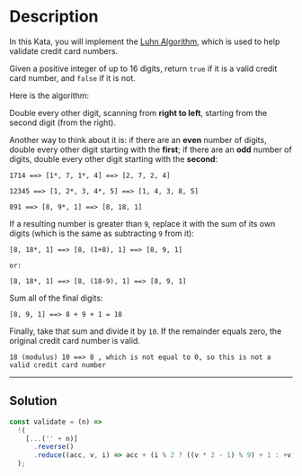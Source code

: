 # Description

In this Kata, you will implement the [Luhn Algorithm](https://en.wikipedia.org/wiki/Luhn_algorithm), which is used to help validate credit card numbers.

Given a positive integer of up to 16 digits, return `true` if it is a valid credit card number, and `false` if it is not.

Here is the algorithm:

Double every other digit, scanning from **right to left**, starting from the second digit (from the right).

Another way to think about it is: if there are an **even** number of digits, double every other digit starting with the **first**; if there are an **odd** number of digits, double every other digit starting with the **second**:

```
1714 ==> [1*, 7, 1*, 4] ==> [2, 7, 2, 4]

12345 ==> [1, 2*, 3, 4*, 5] ==> [1, 4, 3, 8, 5]

891 ==> [8, 9*, 1] ==> [8, 18, 1]
```

If a resulting number is greater than `9`, replace it with the sum of its own digits (which is the same as subtracting `9` from it):

```
[8, 18*, 1] ==> [8, (1+8), 1] ==> [8, 9, 1]

or:

[8, 18*, 1] ==> [8, (18-9), 1] ==> [8, 9, 1]
```

Sum all of the final digits:

```
[8, 9, 1] ==> 8 + 9 + 1 = 18
```

Finally, take that sum and divide it by `10`. If the remainder equals zero, the original credit card number is valid.

```
18 (modulus) 10 ==> 8 , which is not equal to 0, so this is not a valid credit card number
```

---

## Solution

```js
const validate = (n) =>
  !(
    [...('' + n)]
      .reverse()
      .reduce((acc, v, i) => acc + (i % 2 ? ((v * 2 - 1) % 9) + 1 : +v), 0) % 10
  );
```
